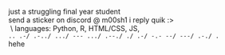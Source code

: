 just a struggling final year student\
send a sticker on discord @ m00sh1 i reply quik :>\
&nbsp;\ 
languages: Python, R, HTML/CSS, JS, \
```.. .-/ .-../ .../ --- .../ .--./ ./ .-/ -.- --/ ---/ .-./ .``` \
hehe
